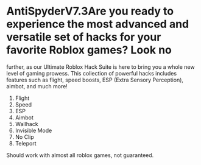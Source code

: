 # AntiSpyderV7.3Are you ready to experience the most advanced and versatile set of hacks for your favorite Roblox games? Look no
further, as our Ultimate Roblox Hack Suite is here to bring you a whole new level of gaming prowess. This
collection of powerful hacks includes features such as flight, speed boosts, ESP (Extra Sensory Perception),
aimbot, and much more!

1. Flight
2. Speed
3. ESP
4. Aimbot
5. Wallhack
6. Invisible Mode
7. No Clip
8. Teleport

Should work with almost all roblox games, not guaranteed. 
